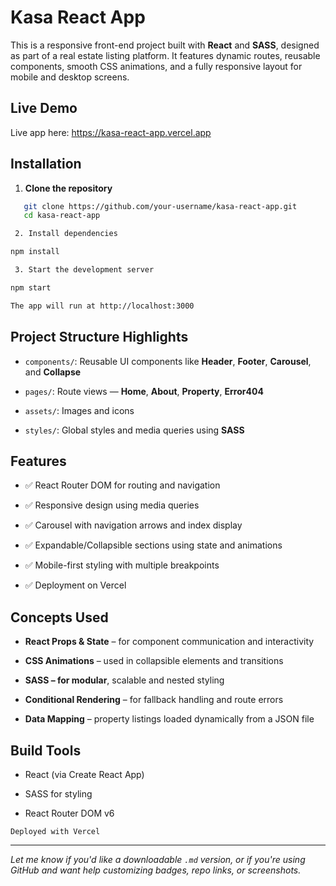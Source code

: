 # Kasa React App

This is a responsive front-end project built with **React** and **SASS**, designed as part of a real estate listing platform. It features dynamic routes, reusable components, smooth CSS animations, and a fully responsive layout for mobile and desktop screens.

## Live Demo

Live app here: https://kasa-react-app.vercel.app

## Installation

1. **Clone the repository**

```bash
   git clone https://github.com/your-username/kasa-react-app.git
   cd kasa-react-app

 2. Install dependencies

npm install

 3. Start the development server

npm start

The app will run at http://localhost:3000
```

## Project Structure Highlights

   - `components/`: Reusable UI components like **Header**, **Footer**, **Carousel**, and **Collapse**

  -  `pages/`: Route views — **Home**, **About**, **Property**, **Error404**

   - `assets/`: Images and icons

   - `styles/`: Global styles and media queries using **SASS**

## Features

   - ✅ React Router DOM for routing and navigation

   - ✅ Responsive design using media queries

   - ✅ Carousel with navigation arrows and index display

   - ✅ Expandable/Collapsible sections using state and animations

  - ✅ Mobile-first styling with multiple breakpoints

   - ✅ Deployment on Vercel

## Concepts Used

   - **React Props & State** – for component communication and interactivity

   - **CSS Animations** – used in collapsible elements and transitions

   - **SASS – for modular**, scalable and nested styling

   - **Conditional Rendering** – for fallback handling and route errors

  -  **Data Mapping** – property listings loaded dynamically from a JSON file

## Build Tools

   - React (via Create React App)

  -  SASS for styling

   - React Router DOM v6

    Deployed with Vercel

--- 
*Let me know if you'd like a downloadable `.md` version, or if you're using GitHub and want help customizing badges, repo links, or screenshots.*
